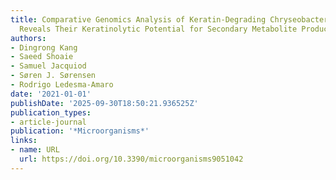 ```yaml
---
title: Comparative Genomics Analysis of Keratin-Degrading Chryseobacterium Species
  Reveals Their Keratinolytic Potential for Secondary Metabolite Production
authors:
- Dingrong Kang
- Saeed Shoaie
- Samuel Jacquiod
- Søren J. Sørensen
- Rodrigo Ledesma‐Amaro
date: '2021-01-01'
publishDate: '2025-09-30T18:50:21.936525Z'
publication_types:
- article-journal
publication: '*Microorganisms*'
links:
- name: URL
  url: https://doi.org/10.3390/microorganisms9051042
---
```

